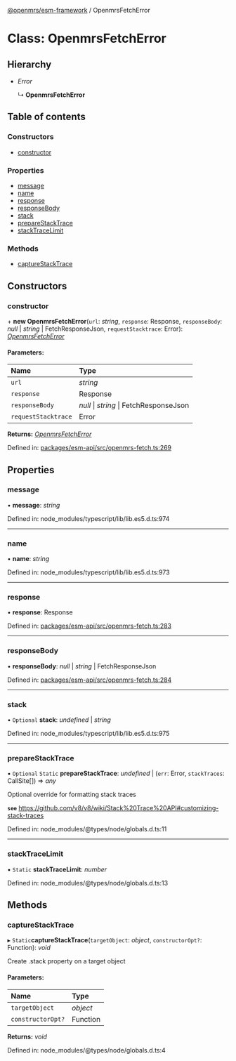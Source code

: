 [@openmrs/esm-framework](../API.md) / OpenmrsFetchError

# Class: OpenmrsFetchError

## Hierarchy

* *Error*

  ↳ **OpenmrsFetchError**

## Table of contents

### Constructors

- [constructor](openmrsfetcherror.md#constructor)

### Properties

- [message](openmrsfetcherror.md#message)
- [name](openmrsfetcherror.md#name)
- [response](openmrsfetcherror.md#response)
- [responseBody](openmrsfetcherror.md#responsebody)
- [stack](openmrsfetcherror.md#stack)
- [prepareStackTrace](openmrsfetcherror.md#preparestacktrace)
- [stackTraceLimit](openmrsfetcherror.md#stacktracelimit)

### Methods

- [captureStackTrace](openmrsfetcherror.md#capturestacktrace)

## Constructors

### constructor

\+ **new OpenmrsFetchError**(`url`: *string*, `response`: Response, `responseBody`: *null* \| *string* \| FetchResponseJson, `requestStacktrace`: Error): [*OpenmrsFetchError*](openmrsfetcherror.md)

#### Parameters:

Name | Type |
:------ | :------ |
`url` | *string* |
`response` | Response |
`responseBody` | *null* \| *string* \| FetchResponseJson |
`requestStacktrace` | Error |

**Returns:** [*OpenmrsFetchError*](openmrsfetcherror.md)

Defined in: [packages/esm-api/src/openmrs-fetch.ts:269](https://github.com/openmrs/openmrs-esm-core/blob/master/packages/esm-api/src/openmrs-fetch.ts#L269)

## Properties

### message

• **message**: *string*

Defined in: node_modules/typescript/lib/lib.es5.d.ts:974

___

### name

• **name**: *string*

Defined in: node_modules/typescript/lib/lib.es5.d.ts:973

___

### response

• **response**: Response

Defined in: [packages/esm-api/src/openmrs-fetch.ts:283](https://github.com/openmrs/openmrs-esm-core/blob/master/packages/esm-api/src/openmrs-fetch.ts#L283)

___

### responseBody

• **responseBody**: *null* \| *string* \| FetchResponseJson

Defined in: [packages/esm-api/src/openmrs-fetch.ts:284](https://github.com/openmrs/openmrs-esm-core/blob/master/packages/esm-api/src/openmrs-fetch.ts#L284)

___

### stack

• `Optional` **stack**: *undefined* \| *string*

Defined in: node_modules/typescript/lib/lib.es5.d.ts:975

___

### prepareStackTrace

▪ `Optional` `Static` **prepareStackTrace**: *undefined* \| (`err`: Error, `stackTraces`: CallSite[]) => *any*

Optional override for formatting stack traces

**`see`** https://github.com/v8/v8/wiki/Stack%20Trace%20API#customizing-stack-traces

Defined in: node_modules/@types/node/globals.d.ts:11

___

### stackTraceLimit

▪ `Static` **stackTraceLimit**: *number*

Defined in: node_modules/@types/node/globals.d.ts:13

## Methods

### captureStackTrace

▸ `Static`**captureStackTrace**(`targetObject`: *object*, `constructorOpt?`: Function): *void*

Create .stack property on a target object

#### Parameters:

Name | Type |
:------ | :------ |
`targetObject` | *object* |
`constructorOpt?` | Function |

**Returns:** *void*

Defined in: node_modules/@types/node/globals.d.ts:4
